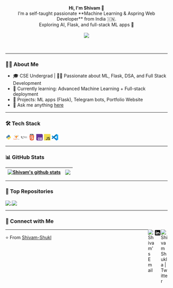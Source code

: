 <p align="center">
  <b>Hi, I'm Shivam 👋</b><br>
  I’m a self-taught passionate **Machine Learning & Aspring Web Developer** from India 🇮🇳.<br>
  Exploring AI, Flask, and full-stack ML apps 🚀<br><br>
  <a href="https://github.com/Shivam-Shukl">
    <img src="https://img.shields.io/badge/GitHub-Shivam--Shukl-blue?logo=github&style=for-the-badge" />
  </a>
</p>

<br />


---

### 👨‍💻 About Me

- 🎓 CSE Undergrad | 👨‍💻 Passionate about ML, Flask, DSA, and Full Stack Development
- 🧠 Currently learning: Advanced Machine Learning + Full-stack deployment
- 🚀 Projects: ML apps (Flask), Telegram bots, Portfolio Website
- 💬 Ask me anything [here](https://github.com/Shivam-Shukl/Shivam-Shukl/issues)

---

### 🛠 Tech Stack

<code><img height="20" alt="python" src="https://raw.githubusercontent.com/github/explore/master/topics/python/python.png"></code>
<code><img height="20" alt="tensorflow" src="https://raw.githubusercontent.com/github/explore/master/topics/tensorflow/tensorflow.png"></code>
<code><img height="20" alt="flask" src="https://raw.githubusercontent.com/github/explore/master/topics/flask/flask.png"></code>
<code><img height="20" alt="html" src="https://raw.githubusercontent.com/github/explore/master/topics/html/html.png"></code>
<code><img height="20" alt="css" src="https://raw.githubusercontent.com/github/explore/master/topics/css/css.png"></code>
<code><img height="20" alt="javascript" src="https://raw.githubusercontent.com/github/explore/master/topics/javascript/javascript.png"></code>
<code><img height="20" alt="vscode" src="https://raw.githubusercontent.com/github/explore/master/topics/visual-studio-code/visual-studio-code.png"></code>

---

### 📊 GitHub Stats

| <a href="https://github.com/Shivam-Shukl"><img align="center" src="https://github-readme-stats.vercel.app/api?username=Shivam-Shukl&show_icons=true&include_all_commits=true&theme=buefy&hide_border=true" alt="Shivam's github stats" /></a> | <a href="https://github.com/Shivam-Shukl"><img align="center" src="https://github-readme-stats.vercel.app/api/top-langs/?username=Shivam-Shukl&layout=compact&theme=buefy&hide_border=true" /></a> |
| ------------- | ------------- |

---

### 📌 Top Repositories

<a href="https://github.com/Shivam-Shukl/news-fake-genuine-detector">
  <img align="center" src="https://github-readme-stats.vercel.app/api/pin/?username=Shivam-Shukl&repo=news-fake-genuine-detector&theme=buefy" />
</a>
<a href="https://github.com/Shivam-Shukl/potato-disease-classification">
  <img align="center" src="https://github-readme-stats.vercel.app/api/pin/?username=Shivam-Shukl&repo=potato-disease-classification&theme=buefy" />
</a>

---

### 🔗 Connect with Me

<a href="https://twitter.com/yourhandle">
  <img align="right" alt="Shivam Shukla | Twitter" width="21px" src="https://raw.githubusercontent.com/anuraghazra/anuraghazra/master/assets/twitter.svg" />
</a>
<a href="https://www.linkedin.com/in/your-profile">
  <img align="right" alt="Shivam Shukla | LinkedIn" width="20px" src="https://raw.githubusercontent.com/simple-icons/simple-icons/develop/icons/linkedin.svg" />
</a>
<a href="mailto:yourmail@gmail.com">
  <img align="right" alt="Shivam's Email" width="20px" src="https://raw.githubusercontent.com/simple-icons/simple-icons/develop/icons/gmail.svg" />
</a>

---

⭐️ From [Shivam-Shukl](https://github.com/Shivam-Shukl)
